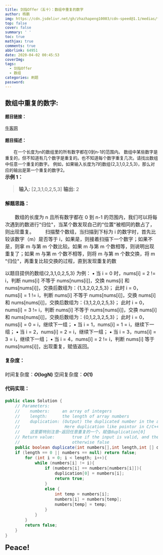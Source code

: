 ```yaml
---
title: 剑指Offer（五十）：数组中重复的数字
author: 杨鹏
img: https://cdn.jsdelivr.net/gh/zhazhapeng10003/cdn-speed@1.1/medias/featureimages/4.jpg
top: false
cover: false
summary: ' '
toc: true
mathjax: true
comments: true
abbrlink: 64951
date: 2020-04-02 00:45:53
coverImg:
tags:
  - 剑指Offer
  - 数组
categories: 刷题
password:
---
```



## 数组中重复的数字:
#### 题目链接：
[牛客网](//www.nowcoder.com/practice/623a5ac0ea5b4e5f95552655361ae0a8?tpId=13&tqId=11203&tPage=1&rp=1&ru=/ta/coding-interviews&qru=/ta/coding-interviews/question-ranking)<br>
#### 题目描述：
&ensp;&ensp;&ensp;&ensp;在一个长度为n的数组里的所有数字都在0到n-1的范围内。 数组中某些数字是重复的，但不知道有几个数字是重复的。也不知道每个数字重复几次。请找出数组中任意一个重复的数字。 例如，如果输入长度为7的数组{2,3,1,0,2,5,3}，那么对应的输出是第一个重复的数字2。<br/>
**<font size = 3>示例 1：**
>**输入:** [2,3,1,0,2,5,3]
**输出:** 2
#### 解题思路：<br/>
&ensp;&ensp;&ensp;&ensp;数组的长度为 n 且所有数字都在 0 到 n-1 的范围内，我们可以将每次遇到的数进行"归位"，当某个数发现自己的"位置"被相同的数占了，则出现重复。
&ensp;&ensp;&ensp;&ensp;扫描整个数组，当扫描到下标为 i 的数字时，首先比较该数字（m）是否等于 i，如果是，则接着扫描下一个数字；如果不是，则拿 m 与第 m 个数比较。如果 m 与第 m 个数相等，则说明出现重复了；如果 m 与第 m 个数不相等，则将 m 与第 m 个数交换，将 m "归位"，再重复比较交换的过程，直到发现重复的数

以题目提供的数组{2,3,1,0,2,5,3} 为例：
**<font size = 3>•** 当 i = 0 时，nums[i] = 2 != i，判断 nums[i] 不等于 nums[nums[i]]，交换 nums[i] 和 nums[nums[i]]，交换后数组为：{1,3,2,0,2,5,3}；
此时 i = 0，nums[i] = 1 != i，判断 nums[i] 不等于 nums[nums[i]]，交换 nums[i] 和 nums[nums[i]]，交换后数组为：{3,1,2,0,2,5,3}；
此时 i = 0，nums[i] = 3 != i，判断 nums[i] 不等于 nums[nums[i]]，交换 nums[i] 和 nums[nums[i]]，交换后数组为：{0,1,2,3,2,5,3}；
此时 i = 0，nums[i] = 0 = i，继续下一组；
**<font size = 3>•** 当 i = 1，nums[i] = 1 = i，继续下一组；
**<font size = 3>•** 当 i = 2，nums[i] = 2 = i，继续下一组；
**<font size = 3>•** 当 i = 3，nums[i] = 3 = i，继续下一组；
**<font size = 3>•** 当 i = 4，nums[i] = 2 != i，判断 nums[i] 等于 nums[nums[i]]，出现重复，赋值返回。
#### 复杂度：<br/>
时间复杂度：***O*(logN)**
空间复杂度：***O*(1)**
#### 代码实现：<br/>
```java
public class Solution {
    // Parameters:
    //    numbers:     an array of integers
    //    length:      the length of array numbers
    //    duplication: (Output) the duplicated number in the array number,length of duplication array is 1,so using duplication[0] = ? in implementation;
    //                  Here duplication like pointor in C/C++, duplication[0] equal *duplication in C/C++
    //    这里要特别注意~返回任意重复的一个，赋值duplication[0]
    // Return value:       true if the input is valid, and there are some duplications in the array number
    //                     otherwise false
    public boolean duplicate(int numbers[],int length,int [] duplication) {
    if (length == 0 || numbers == null) return false;
        for (int i = 0; i < length; i++){
            while (numbers[i] != i){
                if (numbers[i] == numbers[numbers[i]]){
                    duplication[0] = numbers[i];
                    return true;
                }
                else {
                    int temp = numbers[i];
                    numbers[i] = numbers[temp];
                    numbers[temp] = temp;
                }
            }
        }
        return false;
    }
}
```
<font size = 5>**Peace!**
